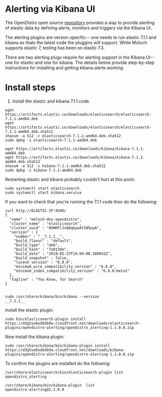 
# Alerting via Kibana UI

The OpenDistro open source [repository](https://opendistro.github.io/for-elasticsearch/) provides a way to provide alerting of elastic data by defining alerts, monitors and triggers via the Kibana UI.  

The alerting plugins are version specific-- one needs to run elastic 7.1.1 and kibana as thats the latest code the pluggins will support.  While Moloch supports elastic 7, testing has been on elastic 7.3.

There are two alerting plugs require for alerting support in the Kibana UI-- one for elastic and one for kibana.  The details below provide step-by-step instructions for installing and getting kibana alerts working.

# Install steps

1. Install the elastic and kibana 7.1.1 code.

```
wget https://artifacts.elastic.co/downloads/elasticsearch/elasticsearch-7.1.1-amd64.deb
wget https://artifacts.elastic.co/downloads/elasticsearch/elasticsearch-7.1.1-amd64.deb.sha512
shasum -a 512 -c elasticsearch-7.1.1-amd64.deb.sha512
sudo dpkg -i elasticsearch-7.1.1-amd64.deb

wget https://artifacts.elastic.co/downloads/kibana/kibana-7.1.1-amd64.deb
wget https://artifacts.elastic.co/downloads/kibana/kibana-7.1.1-amd64.deb.sha512
shasum -a 512 -c kibana-7.1.1-amd64.deb.sha512
sudo dpkg -i kibana-7.1.1-amd64.deb
```

Restarting elastic and kibana probably couldn't hurt at this point:

```
sudo systemctl start elasticsearch
sudo systemctl start kibana.service
```

If you want to check that you're running the 7.1.1 code then do the following:

```
curl http://ELASTIC-IP:9200/
{
  "name" : "moloch-dev-opendistro",
  "cluster_name" : "elasticsearch",
  "cluster_uuid" : "8UWHflJvQ8qmywAf2WSwyA",
  "version" : {
    "number" : "__7.1.1__",
    "build_flavor" : "default",
    "build_type" : "deb",
    "build_hash" : "7a013de",
    "build_date" : "2019-05-23T14:04:00.380842Z",
    "build_snapshot" : false,
    "lucene_version" : "8.0.0",
    "minimum_wire_compatibility_version" : "6.8.0",
    "minimum_index_compatibility_version" : "6.0.0-beta1"
  },
  "tagline" : "You Know, for Search"
}


sudo /usr/share/kibana/bin/kibana --version
__7.1.1__
```

Install the elastic plugin:

```
sudo bin/elasticsearch-plugin install https://d3g5vo6xdbdb9a.cloudfront.net/downloads/elasticsearch-plugins/opendistro-alerting/opendistro_alerting-1.1.0.0.zip
```

Now install the kibana plugin:

```
sudo /usr/share/kibana/bin/kibana-plugin install https://d3g5vo6xdbdb9a.cloudfront.net/downloads/kibana-plugins/opendistro-alerting/opendistro-alerting-1.1.0.0.zip
```

To confirm the plugins are installed do the following:

```
/usr/share/elasticsearch/bin/elasticsearch-plugin list
opendistro_alerting

/usr/share/kibana/bin/kibana-plugin  list
opendistro-alerting@1.1.0.0
```






